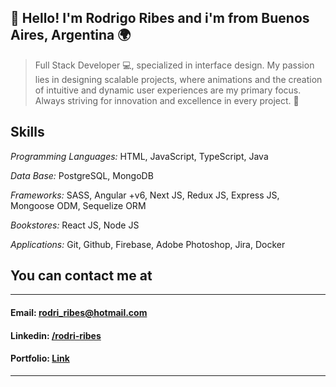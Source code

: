 ## 👋 Hello! I'm Rodrigo Ribes and i'm from Buenos Aires, Argentina 🌍

>Full Stack Developer 💻, specialized in interface design. My passion lies in designing scalable projects, where animations and the creation of intuitive and dynamic user experiences are my primary focus. Always striving for innovation and excellence in every project. 🚀

## Skills

*Programming Languages:* HTML, JavaScript, TypeScript, Java

*Data Base:* PostgreSQL, MongoDB

*Frameworks:* SASS, Angular +v6, Next JS, Redux JS, Express JS, Mongoose ODM, Sequelize ORM

*Bookstores:* React JS, Node JS

*Applications:* Git, Github, Firebase, Adobe Photoshop, Jira, Docker

## You can contact me at
***
 #### **Email:** rodri_ribes@hotmail.com
 #### **Linkedin:** [/rodri-ribes](https://www.linkedin.com/in/rodrigo-ribes/)
 #### **Portfolio:** [Link](https://rodrigoribes.vercel.app/)  
***
